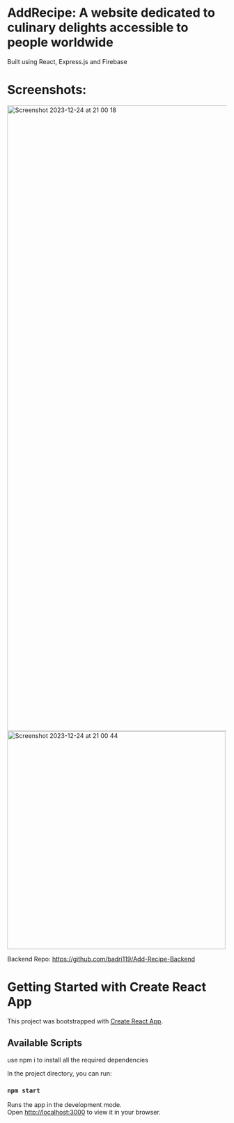 # AddRecipe: A website dedicated to culinary delights accessible to people worldwide
Built using React, Express.js and Firebase

# Screenshots:
<img width="1438" alt="Screenshot 2023-12-24 at 21 00 18" src="https://github.com/badri119/Add-Recipe-Frontend/assets/90651004/a49c5706-231d-4561-b789-ebdab38f6eb7">



<img width="501" alt="Screenshot 2023-12-24 at 21 00 44" src="https://github.com/badri119/Add-Recipe-Frontend/assets/90651004/8faa3e15-ea7b-4e75-8790-8852db219977">


Backend Repo: https://github.com/badri119/Add-Recipe-Backend




# Getting Started with Create React App

This project was bootstrapped with [Create React App](https://github.com/facebook/create-react-app).

## Available Scripts

use npm i to install all the required dependencies

In the project directory, you can run:

### `npm start`

Runs the app in the development mode.\
Open [http://localhost:3000](http://localhost:3000) to view it in your browser.

